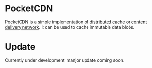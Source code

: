 # PocketCDN

PocketCDN is a simple implementation of [distributed cache](https://en.wikipedia.org/wiki/Distributed_cache) or [content delivery network](https://en.wikipedia.org/wiki/Content_delivery_network). It can be used to cache immutable data blobs.

# Update
Currently under development, manjor update coming soon.
